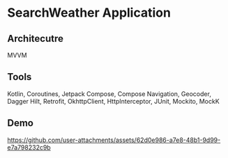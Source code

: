 # SearchWeather Application

## Architecutre
MVVM

## Tools
Kotlin, Coroutines, Jetpack Compose, Compose Navigation, Geocoder, Dagger Hilt, Retrofit, OkhttpClient, HttpInterceptor, JUnit, Mockito, MockK

## Demo
https://github.com/user-attachments/assets/62d0e986-a7e8-48b1-9d99-e7a798232c9b

